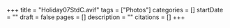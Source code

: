 +++
title = "Holiday07StdC.avif"
tags = ["Photos"]
categories = []
startDate = ""
draft = false
pages = []
description = ""
citations = []
+++
